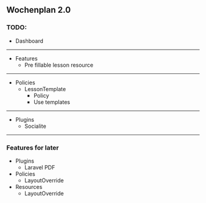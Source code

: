 ## Wochenplan 2.0

### TODO:

- Dashboard
---
- Features
  - Pre fillable lesson resource
---
- Policies
  - LessonTemplate
    - Policy
    - Use templates
 
---

- Plugins
  - Socialite

---

### Features for later

- Plugins
  - Laravel PDF
- Policies
    - LayoutOverride
- Resources
    - LayoutOverride
